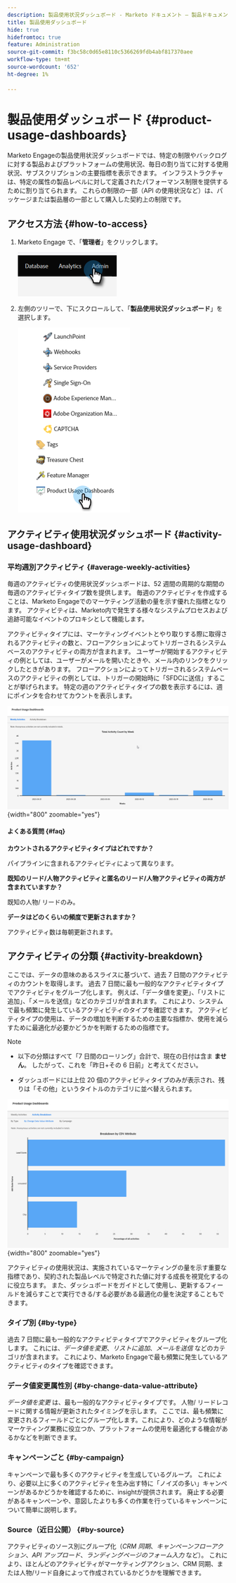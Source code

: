 ```yaml
---
description: 製品使用状況ダッシュボード - Marketo ドキュメント – 製品ドキュメント
title: 製品使用ダッシュボード
hide: true
hidefromtoc: true
feature: Administration
source-git-commit: f3bc58c0d65e8110c5366269fdb4abf817370aee
workflow-type: tm+mt
source-wordcount: '652'
ht-degree: 1%

---
```


# 製品使用ダッシュボード {#product-usage-dashboards}

Marketo Engageの製品使用状況ダッシュボードでは、特定の制限やバックログに対する製品およびプラットフォームの使用状況、毎日の割り当てに対する使用状況、サブスクリプションの主要指標を表示できます。 インフラストラクチャは、特定の属性の製品レベルに対して定義されたパフォーマンス制限を提供するために割り当てられます。 これらの制限の一部（API の使用状況など）は、パッケージまたは製品層の一部として購入した契約上の制限です。

## アクセス方法 {#how-to-access}

1. Marketo Engage で、「**管理者**」をクリックします。

   ![](assets/product-usage-dashboards-1.png)

1. 左側のツリーで、下にスクロールして、「**製品使用状況ダッシュボード**」を選択します。

   ![](assets/product-usage-dashboards-2.png)

## アクティビティ使用状況ダッシュボード {#activity-usage-dashboard}

### 平均週別アクティビティ {#average-weekly-activities}

毎週のアクティビティの使用状況ダッシュボードは、52 週間の周期的な期間の毎週のアクティビティタイプ数を提供します。 毎週のアクティビティを作成することは、Marketo Engageでのマーケティング活動の量を示す優れた指標となります。 アクティビティは、Marketo内で発生する様々なシステムプロセスおよび追跡可能なイベントのプロキシとして機能します。

アクティビティタイプには、マーケティングイベントとやり取りする際に取得されるアクティビティの数と、フローアクションによってトリガーされるシステムベースのアクティビティの両方が含まれます。 ユーザーが開始するアクティビティの例としては、ユーザーがメールを開いたときや、メール内のリンクをクリックしたときがあります。 フローアクションによってトリガーされるシステムベースのアクティビティの例としては、トリガーの開始時に「SFDCに送信」することが挙げられます。 特定の週のアクティビティタイプの数を表示するには、週にポインタを合わせてカウントを表示します。

![](assets/product-usage-dashboards-3.png){width="800" zoomable="yes"}

#### よくある質問 {#faq}

**カウントされるアクティビティタイプはどれですか？**

パイプラインに含まれるアクティビティによって異なります。

**既知のリード/人物アクティビティと匿名のリード/人物アクティビティの両方が含まれていますか？**

既知の人物/ リードのみ。

**データはどのくらいの頻度で更新されますか？**

アクティビティ数は毎朝更新されます。

## アクティビティの分類 {#activity-breakdown}

ここでは、データの意味のあるスライスに基づいて、過去 7 日間のアクティビティのカウントを取得します。 過去 7 日間に最も一般的なアクティビティタイプでアクティビティをグループ化します。 例えば、「データ値を変更」、「リストに追加」、「メールを送信」などのカテゴリが含まれます。 これにより、システムで最も頻繁に発生しているアクティビティのタイプを確認できます。 アクティビティタイプの使用は、データの増加を判断するための主要な指標か、使用を減らすために最適化が必要かどうかを判断するための指標です。

>[!NOTE]
>
>* 以下の分類はすべて「7 日間のローリング」合計で、現在の日付は含ま **ません**。 したがって、これを「昨日+その 6 日前」と考えてください。
>
>* ダッシュボードには上位 20 個のアクティビティタイプのみが表示され、残りは「その他」というタイトルのカテゴリに並べ替えられます。

![](assets/product-usage-dashboards-4.png){width="800" zoomable="yes"}

アクティビティの使用状況は、実施されているマーケティングの量を示す重要な指標であり、契約された製品レベルで特定された値に対する成長を視覚化するのに役立ちます。 また、ダッシュボードをガイドとして使用し、更新するフィールドを減らすことで実行できる/する必要がある最適化の量を決定することもできます。

### タイプ別 {#by-type}

過去 7 日間に最も一般的なアクティビティタイプでアクティビティをグループ化します。 これには、_データ値を変更_、_リストに追加_、_メールを送信_ などのカテゴリが含まれます。 これにより、Marketo Engageで最も頻繁に発生しているアクティビティのタイプを確認できます。

### データ値変更属性別 {#by-change-data-value-attribute}

_データ値を変更_ は、最も一般的なアクティビティタイプです。 人物/ リードレコードに関する情報が更新されたタイミングを示します。 ここでは、最も頻繁に変更されるフィールドごとにグループ化します。これにより、どのような情報がマーケティング業務に役立つか、プラットフォームの使用を最適化する機会があるかなどを判断できます。

### キャンペーンごと {#by-campaign}

キャンペーンで最も多くのアクティビティを生成しているグループ。 これにより、必要以上に多くのアクティビティを生み出す特に「ノイズの多い」キャンペーンがあるかどうかを確認するために、insightが提供されます。 廃止する必要があるキャンペーンや、意図したよりも多くの作業を行っているキャンペーンについて簡単に説明します。

### Source（近日公開） {#by-source}

アクティビティのソース別にグループ化（_CRM 同期_、_キャンペーンフローアクション_、_API アップロード_、_ランディングページのフォーム入力_ など）。 これにより、ほとんどのアクティビティがマーケティングアクション、CRM 同期、または人物/リード自身によって作成されているかどうかを理解できます。
